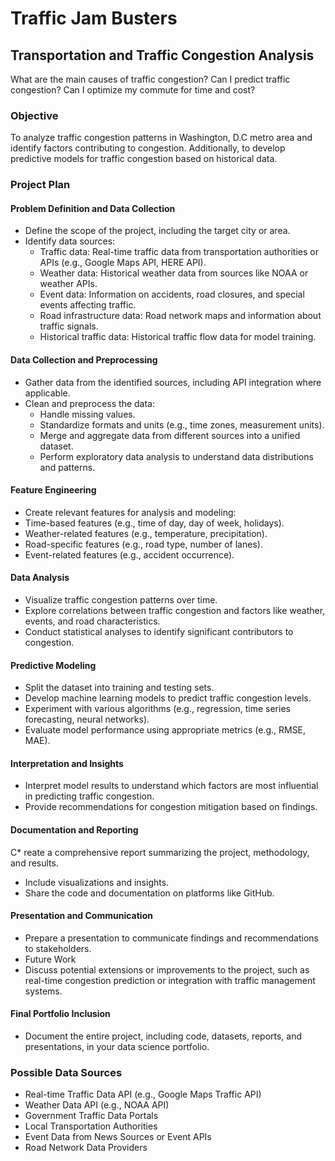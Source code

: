 # Traffic Jam Busters
## Transportation and Traffic Congestion Analysis

What are the main causes of traffic congestion? Can I predict traffic congestion? Can I optimize my commute for time and cost?

### Objective
To analyze traffic congestion patterns in Washington, D.C metro area and identify factors contributing to congestion. Additionally, to develop predictive models for traffic congestion based on historical data.
### Project Plan
#### Problem Definition and Data Collection
* Define the scope of the project, including the target city or area.
* Identify data sources:
	* Traffic data: Real-time traffic data from transportation authorities or APIs (e.g., Google Maps API, HERE API).
	* Weather data: Historical weather data from sources like NOAA or weather APIs.
 	* Event data: Information on accidents, road closures, and special events affecting traffic.
	* Road infrastructure data: Road network maps and information about traffic signals.
	* Historical traffic data: Historical traffic flow data for model training.
  
#### Data Collection and Preprocessing
* Gather data from the identified sources, including API integration where applicable.
* Clean and preprocess the data:
	* Handle missing values.
	* Standardize formats and units (e.g., time zones, measurement units).
	* Merge and aggregate data from different sources into a unified dataset.
	* Perform exploratory data analysis to understand data distributions and patterns.

#### Feature Engineering
* Create relevant features for analysis and modeling:
* Time-based features (e.g., time of day, day of week, holidays).
* Weather-related features (e.g., temperature, precipitation).
* Road-specific features (e.g., road type, number of lanes).
* Event-related features (e.g., accident occurrence).

#### Data Analysis
* Visualize traffic congestion patterns over time.
* Explore correlations between traffic congestion and factors like weather, events, and road characteristics.
* Conduct statistical analyses to identify significant contributors to congestion.

#### Predictive Modeling
* Split the dataset into training and testing sets.
* Develop machine learning models to predict traffic congestion levels.
* Experiment with various algorithms (e.g., regression, time series forecasting, neural networks).
* Evaluate model performance using appropriate metrics (e.g., RMSE, MAE).

#### Interpretation and Insights
* Interpret model results to understand which factors are most influential in predicting traffic congestion.
* Provide recommendations for congestion mitigation based on findings.

#### Documentation and Reporting
C* reate a comprehensive report summarizing the project, methodology, and results.
* Include visualizations and insights.
* Share the code and documentation on platforms like GitHub.

#### Presentation and Communication
* Prepare a presentation to communicate findings and recommendations to stakeholders.
* Future Work
* Discuss potential extensions or improvements to the project, such as real-time congestion prediction or integration with traffic management systems.

#### Final Portfolio Inclusion
* Document the entire project, including code, datasets, reports, and presentations, in your data science portfolio.

### Possible Data Sources
* Real-time Traffic Data API (e.g., Google Maps Traffic API)
* Weather Data API (e.g., NOAA API)
* Government Traffic Data Portals
* Local Transportation Authorities
* Event Data from News Sources or Event APIs
* Road Network Data Providers
